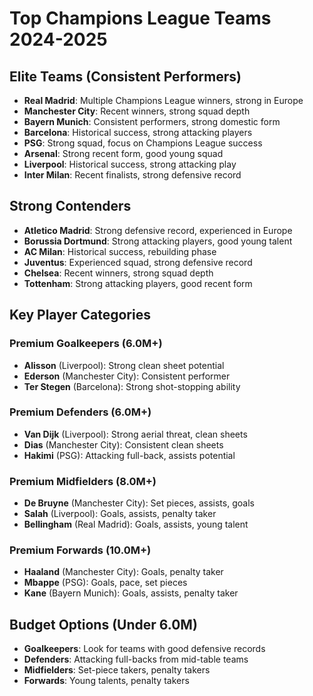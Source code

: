 # Top Champions League Teams 2024-2025

## Elite Teams (Consistent Performers)
- **Real Madrid**: Multiple Champions League winners, strong in Europe
- **Manchester City**: Recent winners, strong squad depth
- **Bayern Munich**: Consistent performers, strong domestic form
- **Barcelona**: Historical success, strong attacking players
- **PSG**: Strong squad, focus on Champions League success
- **Arsenal**: Strong recent form, good young squad
- **Liverpool**: Historical success, strong attacking play
- **Inter Milan**: Recent finalists, strong defensive record

## Strong Contenders
- **Atletico Madrid**: Strong defensive record, experienced in Europe
- **Borussia Dortmund**: Strong attacking players, good young talent
- **AC Milan**: Historical success, rebuilding phase
- **Juventus**: Experienced squad, strong defensive record
- **Chelsea**: Recent winners, strong squad depth
- **Tottenham**: Strong attacking players, good recent form

## Key Player Categories

### Premium Goalkeepers (6.0M+)
- **Alisson** (Liverpool): Strong clean sheet potential
- **Ederson** (Manchester City): Consistent performer
- **Ter Stegen** (Barcelona): Strong shot-stopping ability

### Premium Defenders (6.0M+)
- **Van Dijk** (Liverpool): Strong aerial threat, clean sheets
- **Dias** (Manchester City): Consistent clean sheets
- **Hakimi** (PSG): Attacking full-back, assists potential

### Premium Midfielders (8.0M+)
- **De Bruyne** (Manchester City): Set pieces, assists, goals
- **Salah** (Liverpool): Goals, assists, penalty taker
- **Bellingham** (Real Madrid): Goals, assists, young talent

### Premium Forwards (10.0M+)
- **Haaland** (Manchester City): Goals, penalty taker
- **Mbappe** (PSG): Goals, pace, set pieces
- **Kane** (Bayern Munich): Goals, assists, penalty taker

## Budget Options (Under 6.0M)
- **Goalkeepers**: Look for teams with good defensive records
- **Defenders**: Attacking full-backs from mid-table teams
- **Midfielders**: Set-piece takers, penalty takers
- **Forwards**: Young talents, penalty takers
